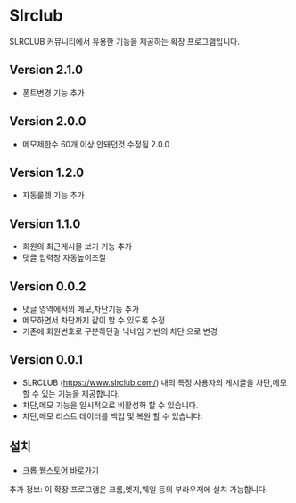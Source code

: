 # Slrclub


SLRCLUB 커뮤니티에서 유용한 기능을 제공하는 확장 프로그램입니다.

## Version 2.1.0
- 폰트변경 기능 추가 
## Version 2.0.0
- 메모제한수 60개 이상 안돼던것 수정됨 2.0.0

## Version 1.2.0
- 자동룰렛 기능 추가

## Version 1.1.0
- 회원의 최근게시물 보기 기능 추가
- 댓글 입력창 자동높이조절

## Version 0.0.2
- 댓글 영역에서의 메모,차단기능 추가
- 메모하면서 차단까지 같이 할 수 있도록 수정
- 기존에 회원번호로 구분하던걸 닉네임 기반의 차단 으로 변경
## Version 0.0.1
- SLRCLUB (https://www.slrclub.com/) 내의 특정 사용자의 게시글을 차단,메모 할 수 있는 기능을 제공합니다.
- 차단,메모 기능을 일시적으로 비활성화 할 수 있습니다.
- 차단,메모 리스트 데이터를 백업 및 복원 할 수 있습니다.

## 설치
- [크롭 웹스토어 바로가기](https://chromewebstore.google.com/detail/kadhpddmpkggmddeokfaiepjigojggfj?utm_source=item-share-cb)

추가 정보: 이 확장 프로그램은 크롬,엣지,웨일 등의 부라우저에 설치 가능합니다.
